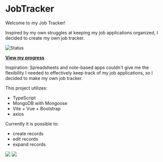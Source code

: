 # JobTracker

Welcome to my Job Tracker!

Inspired by my own struggles at keeping my job applications organized, I decided to create my own job tracker.

![Status](https://img.shields.io/badge/status-in--progress-yellow)

**[View my progress](https://msabigails.github.io/)**

Inspiration:
Spreadsheets and note-based apps couldn't give me the flexibility I needed to effectively keep track of my job applications, so I decided to make my own job tracker.

This project utilizes:
* TypeScript
* MongoDB with Mongoose
* Vite + Vue + Bootstrap
* axios

Currently it is possible to:
* create records
* edit records
* expand records

![](assets/Buildlog_JobTracker_06_09_2025_Desktop_Video.gif)
![](assets/Buildlog_JobTracker_06_09_2025_Mobile_Video.gif)